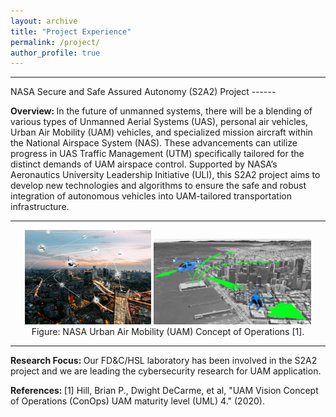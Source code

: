 ```yaml
---
layout: archive
title: "Project Experience"
permalink: /project/
author_profile: true
---
```


<hr>
NASA Secure and Safe Assured Autonomy (S2A2) Project
------
<p> <strong> Overview: </strong> 
In the future of unmanned systems, there will be a blending of various types of Unmanned Aerial Systems (UAS), personal air vehicles, Urban Air Mobility (UAM) vehicles, and specialized mission aircraft within the National Airspace System (NAS). These advancements can utilize progress in UAS Traffic Management (UTM) specifically tailored for the distinct demands of UAM airspace control. Supported by NASA’s Aeronautics University Leadership Initiative (ULI), this S2A2 project aims to develop new technologies and algorithms to ensure the safe and robust integration of autonomous vehicles into UAM-tailored transportation infrastructure.  </p>

<hr>  
<div style="text-align:center;">
  <img src="/images/NASA_Conops.png" alt="MAS" style="width:40%">
  <img src="/images/UAM.jpg" alt="MAS" style="width:50%">
  <figcaption> Figure: NASA Urban Air Mobility (UAM) Concept of Operations [1]. </figcaption>
</div>
<hr>  

<p> <strong> Research Focus: </strong> 
Our FD&C/HSL laboratory has been involved in the S2A2 project and we are leading the cybersecurity research for UAM application. 
</p>

<p> <strong> References: </strong> 
[1] Hill, Brian P., Dwight DeCarme, et al, "UAM Vision Concept of Operations (ConOps) UAM maturity level (UML) 4." (2020).
</p>

